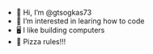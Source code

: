 - 👋 Hi, I’m @gtsogkas73
- 👀 I’m interested in learing how to code
- 🖥️ I like building computers
- 🍕 Pizza rules!!!
